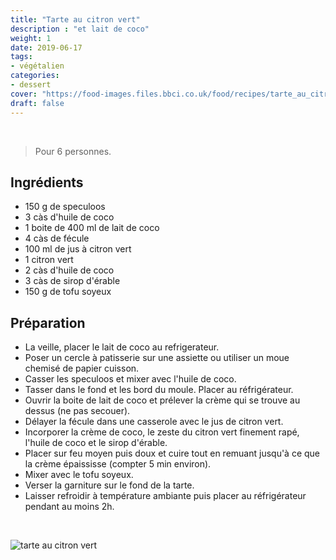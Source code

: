 ```yaml
---
title: "Tarte au citron vert"
description : "et lait de coco"
weight: 1
date: 2019-06-17
tags:
- végétalien
categories:
- dessert
cover: "https://food-images.files.bbci.co.uk/food/recipes/tarte_au_citron_94480_16x9.jpg"
draft: false
---
```


<br>

> Pour 6 personnes.


## Ingrédients

* 150 g de speculoos
* 3 càs d'huile de coco
* 1 boite de 400 ml de lait de coco
* 4 càs de fécule
* 100 ml de jus à citron vert
* 1 citron vert
* 2 càs d'huile de coco
* 3 càs de sirop d'érable
* 150 g de tofu soyeux


## Préparation

* La veille, placer le lait de coco au refrigerateur.
* Poser un cercle à patisserie sur une assiette ou utiliser un moue chemisé de papier cuisson.
* Casser les speculoos et mixer avec l'huile de coco.
* Tasser dans le fond et les bord du moule. Placer au réfrigérateur.
* Ouvrir la boite de lait de coco et prélever la crème qui se trouve au dessus (ne pas secouer).
* Délayer la fécule dans une casserole avec le jus de citron vert.
* Incorporer la crème de coco, le zeste du citron vert finement rapé, l'huile de coco et le sirop d'érable.
* Placer sur feu moyen puis doux et cuire tout en remuant jusqu'à ce que la crème épaississe (compter 5 min environ).
* Mixer avec le tofu soyeux.
* Verser la garniture sur le fond de la tarte.
* Laisser refroidir à température ambiante puis placer au réfrigérateur pendant au moins 2h.

<br>

<!-- Place picture here -->

![tarte au citron vert ](https://food-images.files.bbci.co.uk/food/recipes/tarte_au_citron_94480_16x9.jpg)
